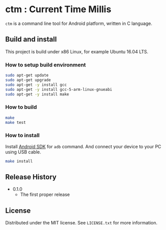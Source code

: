 # ctm : Current Time Millis

`ctm` is a command line tool for Android platform, written in C language.

## Build and install

This project is build under x86 Linux, for example Ubuntu 16.04 LTS.

### How to setup build environment

```sh
sudo apt-get update
sudo apt-get upgrade
sudo apt-get -y install gcc
sudo apt-get -y install gcc-5-arm-linux-gnueabi
sudo apt-get -y install make
```

### How to build

```sh
make
make test
```

### How to install

Install [Android SDK](https://developer.android.com/studio/index.html) for `adb` command. And connect your device to your PC using USB cable.

```sh
make install
```

## Release History

* 0.1.0
    * The first proper release

## License

Distributed under the MIT license. See `LICENSE.txt` for more information.

